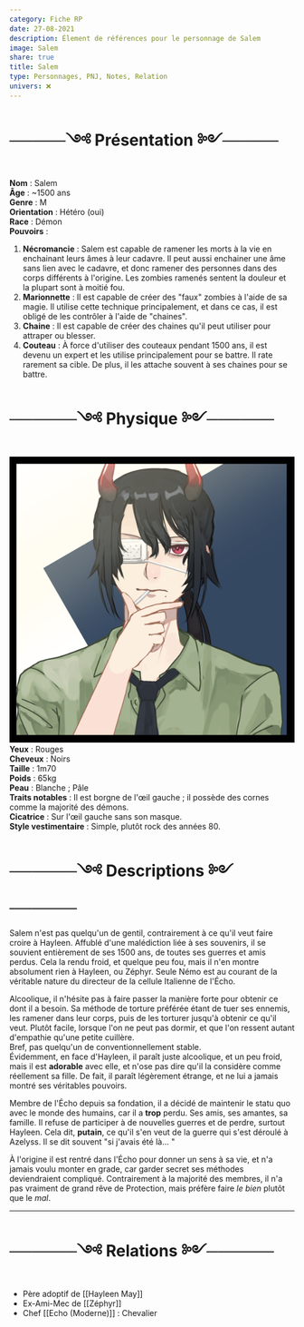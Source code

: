 ```yaml
---
category: Fiche RP
date: 27-08-2021
description: Élement de références pour le personnage de Salem
image: Salem
share: true
title: Salem
type: Personnages, PNJ, Notes, Relation
univers: ❌
---
```


# ─────༺ Présentation ༻─────  
**Nom** : Salem  
**Âge** : ~1500 ans  
**Genre** : M  
**Orientation** : Hétéro (oui)  
**Race** : Démon   
**Pouvoirs** :   
1. **Nécromancie** : Salem est capable de ramener les morts à la vie en enchainant leurs âmes à leur cadavre. Il peut aussi enchainer une âme sans lien avec le cadavre, et donc ramener des personnes dans des corps différents à l'origine. Les zombies ramenés sentent la douleur et la plupart sont à moitié fou.   
2. **Marionnette** : Il est capable de créer des "faux" zombies à l'aide de sa magie. Il utilise cette technique principalement, et dans ce cas, il est obligé de les contrôler à l'aide de "chaines".  
3. **Chaine** : Il est capable de créer des chaines qu'il peut utiliser pour attraper ou blesser.  
4. **Couteau** : À force d'utiliser des couteaux pendant 1500 ans, il est devenu un expert et les utilise principalement pour se battre. Il rate rarement sa cible. De plus, il les attache souvent à ses chaines pour se battre.   
  
# ──────༺ Physique ༻──────  
![+side](../assets/img/Salem.png)  
**Yeux** : Rouges  
**Cheveux** : Noirs  
**Taille** : 1m70  
**Poids** : 65kg  
**Peau** : Blanche ; Pâle  
**Traits notables** : Il est borgne de l'œil gauche ; il possède des cornes comme la majorité des démons.  
**Cicatrice** : Sur l'œil gauche sans son masque.  
**Style vestimentaire** : Simple, plutôt rock des années 80.  
  
# ──────༺ Descriptions ༻──────  
Salem n'est pas quelqu'un de gentil, contrairement à ce qu'il veut faire croire à Hayleen. Affublé d'une malédiction liée à ses souvenirs, il se souvient entièrement de ses 1500 ans, de toutes ses guerres et amis perdus. Cela la rendu froid, et quelque peu fou, mais il n'en montre absolument rien à Hayleen, ou Zéphyr. Seule Némo est au courant de la véritable nature du directeur de la cellule Italienne de l'Écho.   
  
Alcoolique, il n'hésite pas à faire passer la manière forte pour obtenir ce dont il a besoin. Sa méthode de torture préférée étant de tuer ses ennemis, les ramener dans leur corps, puis de les torturer jusqu'à obtenir ce qu'il veut. Plutôt facile, lorsque l'on ne peut pas dormir, et que l'on ressent autant d'empathie qu'une petite cuillère.  
Bref, pas quelqu'un de conventionnellement stable.   
Évidemment, en face d'Hayleen, il paraît juste alcoolique, et un peu froid, mais il est **adorable** avec elle, et n'ose pas dire qu'il la considère comme réellement sa fille. De fait, il paraît légèrement étrange, et ne lui a jamais montré ses véritables pouvoirs.  
  
Membre de l'Écho depuis sa fondation, il a décidé de maintenir le statu quo avec le monde des humains, car il a **trop** perdu. Ses amis, ses amantes, sa famille. Il refuse de participer à de nouvelles guerres et de perdre, surtout Hayleen. Cela dit, **putain**, ce qu'il s'en veut de la guerre qui s'est déroulé à Azelyss. Il se dit souvent "si j'avais été là… "  
  
À l'origine il est rentré dans l'Écho pour donner un sens à sa vie, et n'a jamais voulu monter en grade, car garder secret ses méthodes deviendraient compliqué. Contrairement à la majorité des membres, il n'a pas vraiment de grand rêve de Protection, mais préfère faire *le bien* plutôt que le *mal*.   
  
---  
# ──────༺ Relations ༻──────  
- Père adoptif de [[Hayleen May]]  
- Ex-Ami-Mec de [[Zéphyr]]  
- Chef [[Echo (Moderne)]] : Chevalier